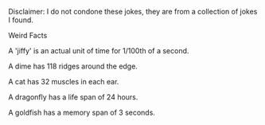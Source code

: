 Disclaimer: I do not condone these jokes, they are from a collection of jokes I found.

Weird Facts

A 'jiffy' is an actual unit of time for 1/100th of a second.

A dime has 118 ridges around the edge.

A cat has 32 muscles in each ear.

A dragonfly has a life span of 24 hours.

A goldfish has a memory span of 3 seconds.

